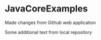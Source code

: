 # JavaCoreExamples

Made changes from Github web application

Some additional text from local repository
